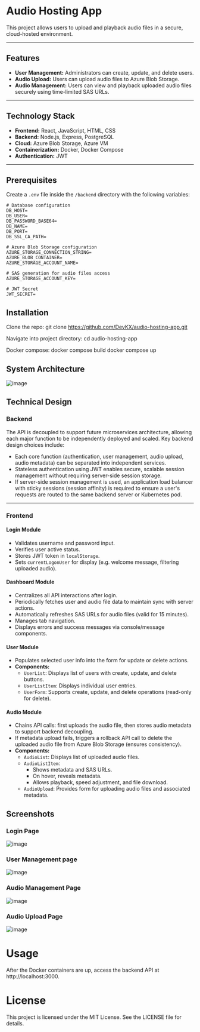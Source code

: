 # Audio Hosting App

This project allows users to upload and playback audio files in a secure, cloud-hosted environment.

---

## Features

- **User Management:** Administrators can create, update, and delete users.
- **Audio Upload:** Users can upload audio files to Azure Blob Storage.
- **Audio Management:** Users can view and playback uploaded audio files securely using time-limited SAS URLs.

---

## Technology Stack

- **Frontend:** React, JavaScript, HTML, CSS
- **Backend:** Node.js, Express, PostgreSQL
- **Cloud:** Azure Blob Storage, Azure VM
- **Containerization:** Docker, Docker Compose
- **Authentication:** JWT

---

## Prerequisites

Create a `.env` file inside the `/backend` directory with the following variables:

```env
# Database configuration
DB_HOST=
DB_USER=
DB_PASSWORD_BASE64=
DB_NAME=
DB_PORT=
DB_SSL_CA_PATH=

# Azure Blob Storage configuration
AZURE_STORAGE_CONNECTION_STRING=
AZURE_BLOB_CONTAINER=
AZURE_STORAGE_ACCOUNT_NAME=

# SAS generation for audio files access
AZURE_STORAGE_ACCOUNT_KEY=

# JWT Secret
JWT_SECRET=

```

## Installation

Clone the repo:
git clone https://github.com/DevKX/audio-hosting-app.git

Navigate into project directory:
cd audio-hosting-app

Docker compose:
docker compose build
docker compose up

## System Architecture
![image](https://github.com/user-attachments/assets/a691f921-bc3c-4ccd-be2e-69040a5931d3)



## Technical Design

### Backend

The API is decoupled to support future microservices architecture, allowing each major function to be independently deployed and scaled. Key backend design choices include:

- Each core function (authentication, user management, audio upload, audio metadata) can be separated into independent services.
- Stateless authentication using JWT enables secure, scalable session management without requiring server-side session storage.
- If server-side session management is used, an application load balancer with sticky sessions (session affinity) is required to ensure a user's requests are routed to the same backend server or Kubernetes pod.

---

### Frontend

#### Login Module
- Validates username and password input.
- Verifies user active status.
- Stores JWT token in `localStorage`.
- Sets `currentLogonUser` for display (e.g. welcome message, filtering uploaded audio).

#### Dashboard Module
- Centralizes all API interactions after login.
- Periodically fetches user and audio file data to maintain sync with server actions.
- Automatically refreshes SAS URLs for audio files (valid for 15 minutes).
- Manages tab navigation.
- Displays errors and success messages via console/message components.

#### User Module
- Populates selected user info into the form for update or delete actions.
- **Components:**
  - `UserList`: Displays list of users with create, update, and delete buttons.
  - `UserListItem`: Displays individual user entries.
  - `UserForm`: Supports create, update, and delete operations (read-only for delete).

#### Audio Module
- Chains API calls: first uploads the audio file, then stores audio metadata to support backend decoupling.
- If metadata upload fails, triggers a rollback API call to delete the uploaded audio file from Azure Blob Storage (ensures consistency).
- **Components:**
  - `AudioList`: Displays list of uploaded audio files.
  - `AudioListItem`: 
    - Shows metadata and SAS URLs.
    - On hover, reveals metadata.
    - Allows playback, speed adjustment, and file download.
  - `AudioUpload`: Provides form for uploading audio files and associated metadata.


## Screenshots

### Login Page
![image](https://github.com/user-attachments/assets/77b650eb-8aa3-4c2f-9b6e-3fde719e8567)



### User Management page
![image](https://github.com/user-attachments/assets/3f2c66ad-32ad-45bf-bc31-efb59d3f2ec9)



### Audio Management Page
![image](https://github.com/user-attachments/assets/2c01ccb5-d3f4-4fb9-9e7f-169ffdbc2e5a)


### Audio Upload Page
![image](https://github.com/user-attachments/assets/2a4f9fcb-9ce1-4292-8612-703e62605bd0)

# Usage
After the Docker containers are up, access the backend API at http://localhost:3000.

# License
This project is licensed under the MIT License. See the LICENSE file for details.
